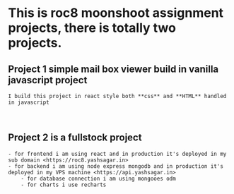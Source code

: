 # This is roc8 moonshoot assignment projects, there is totally two projects.

## Project 1 simple mail box viewer build in vanilla javascript project

    I build this project in react style both **css** and **HTML** handled in javascript

<br>

## Project 2 is a fullstock project

    - for frontend i am using react and in production it's deployed in my sub domain <https://roc8.yashsagar.in>
    - for backend i am using node express mongodb and in production it's deployed in my VPS machine <https://api.yashsagar.in>
        - for database connection i am using mongooes odm
        - for charts i use recharts
